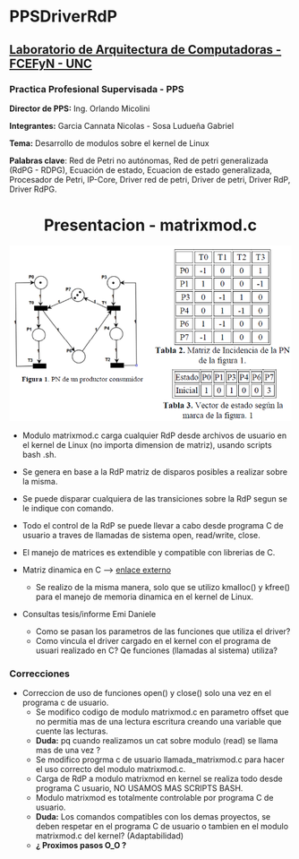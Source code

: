# PPSDriverRdP

## [Laboratorio de Arquitectura de Computadoras - FCEFyN - UNC](http://computacion.efn.uncor.edu/lac)

### Practica Profesional Supervisada - PPS

  **Director de PPS:** Ing. Orlando Micolini
  
  **Integrantes:** Garcia Cannata Nicolas - Sosa Ludueña Gabriel
  
  **Tema:** Desarrollo de modulos sobre el kernel de Linux
  
  **Palabras clave**: Red de Petri no autónomas, Red de petri generalizada (RdPG - RDPG), Ecuación de estado, Ecuacion de estado generalizada, Procesador de Petri, IP-Core, Driver red de petri, Driver de petri, Driver RdP, Driver RdPG.



<h1 align="center" >Presentacion - matrixmod.c</h1>

<p align="center">
 
<img src="https://github.com/gslAgile/PPSDriverRdP/blob/master/matrixmod/imagenes/img_RdP_3.png" title="Red de Petri.">
<div align="center"></div>
 
</p>

 * Modulo matrixmod.c carga cualquier RdP desde archivos de usuario en el kernel de Linux (no importa dimension de matriz), usando scripts bash .sh.
 
 * Se genera en base a la RdP matriz de disparos posibles a realizar sobre la misma.
 
 * Se puede disparar cualquiera de las transiciones sobre la RdP segun se le indique con comando.
 
 * Todo el control de la RdP se puede llevar a cabo desde programa C de usuario a traves de llamadas de sistema open, read/write, close.
 
 * El manejo de matrices es extendible y compatible con librerias de C.
 
 * Matriz dinamica en C --> [enlace externo](https://es.wikibooks.org/wiki/Programaci%C3%B3n_en_C/Matrices_Dinamicas)
   - Se realizo de la misma manera, solo que se utilizo kmalloc() y kfree() para el manejo de memoria dinamica en el kernel de Linux.
 
 * Consultas tesis/informe Emi Daniele
   - Como se pasan los parametros de las funciones que utiliza el driver?
   - Como vincula el driver cargado en el kernel con el programa de usuari realizado en C? Qe funciones (llamadas al sistema) utiliza?
 
 ### Correcciones
 * Correccion de uso de funciones open() y close() solo una vez en el programa c de usuario.
   - Se modifico codigo de modulo matrixmod.c en parametro offset que no permitia mas de una lectura escritura creando una variable que cuente las lecturas.
   - **Duda:** pq cuando realizamos un cat sobre modulo (read) se llama mas de una vez ?
   - Se modifico progrma c de usuario llamada_matrixmod.c para hacer el uso correcto del modulo matrixmod.c.
   - Carga de RdP a modulo matrixmod en kernel se realiza todo desde programa C usuario, NO USAMOS MAS SCRIPTS BASH.
   - Modulo matrixmod es totalmente controlable por programa C de usuario.
   - **Duda:** Los comandos compatibles con los demas proyectos, se deben respetar en el programa C de usuario o tambien en el modulo matrixmod.c del kernel? (Adaptabilidad)
   - **¿ Proximos pasos O_O ?**
